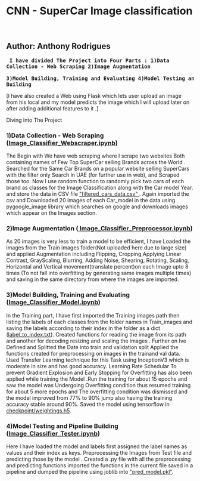 <h1>CNN - SuperCar Image classification</h1><br>
<h2>Author: Anthony Rodrigues</h2>

<b><pre>
I have divided The Project into Four Parts :    1)Data Collection - Web Scraping 
                                                2)Image Augmentation  
                                                3)Model Building, Training and Evaluating
                                                4)Model Testing and Pipeline Building
</b></pre>

[I have also created a Web using Flask which lets user upload an image from his local and my model predicts the image which
I will upload later on after adding additional features to it .]

Diving into The Project 

<h3>1)Data Collection - Web Scraping (<a href="https://github.com/Sharkytony/Deep-Learning-                                  Projects/blob/main/CNN(SuperCar%20Image%20Classification)/Image_Classifier_Webscraper.ipynb" target="_blank">Image_Classifier_Webscraper.ipynb</a>)</h3>
The Begin with We have web scraping where I scrape two websites Both containing names of Few Top SuperCar selling Brands
across the World . Searched for the Same Car Brands on a popular website selling SuperCars
with the filter only Search in UAE (for further use in web), and Scraped those too. Now I use random function to randomly
pick two cars of each brand as classes for the Image Classification along with the 
Car model Year. and store the data in CSV file <a href="https://github.com/Sharkytony/Deep-Learning-Projects/blob/main/CNN(SuperCar%20Image%20Classification)/filtered_cars_data.csv" target="_blank">"filtered_cars_data.csv"
</a>. Again imported the csv and Downloaded 20 images of each Car_model in the data using pygoogle_image library which searches on google and downloads images which appear on the Images section.


<h3>2)Image Augmentation (<a href="https://github.com/Sharkytony/Deep-Learning-Projects/blob/main/CNN(SuperCar%20Image%20Classification)/Image_Classifier_Preprocessor.ipynb" target="_blank"> Image_Classifier_Preprocessor.ipynb</a>)</h3>
As 20 images is very less to train a model to be efficient, I have Loaded the images from the Train images folder(Not uploaded here due to large size) and applied Augmentation including Flipping, Cropping,Applying Linear Contrast, GrayScaling,  Blurring, Adding Noise, Shearing, Rotating, Scaling, Horizontal and Vertical movement(translate percent)on each Image upto 8 times (To not fall into overfitting by generating same images multiple times) and saving in the same directory from where the images are imported.

<h3>3)Model Building, Training and Evaluating (<a href="https://github.com/Sharkytony/Deep-Learning-Projects/blob/main/CNN(SuperCar%20Image%20Classification)/Image_Classifier_Model.ipynb" target="_blank">Image_Classifier_Model.ipynb</a>)</h3>
In the Training part, I have first imported the Training images path then listing the labels of each classes from the folder names in Train_images and saving the labels according to their index in the folder as a dict (<a href="https://github.com/Sharkytony/Deep-Learning-Projects/blob/main/CNN(SuperCar%20Image%20Classification)/checkpoint/label_to_index.txt">label_to_index.txt</a>). Created functions for reading the image from its path and another for decoding resizing and scaling the images . Further on Ive Defined and Splitted the Date into train and validation split
Applied the functions created for preprocessing on images in the trainand val data. Used Transfer Learning technique for this Task using InceptionV3 which is moderate in size and has good accuracy. Learning Rate Schedular To prevent Gradient Explosion and Early Stopping for Overfitting has also been applied while training the Model .Run the training for about 15 epochs and saw the model was Undergoing Overfitting condition thus resumed training for about 5 more epochs and The overfitting condition was dismissed and the model improved from 77% to 90% jump also having the training accuracy stable around 90%. Saved the model using tensorflow in  <a href="https://github.com/Sharkytony/Deep-Learning-Projects/blob/main/CNN(SuperCar%20Image%20Classification)/checkpoint/weightings.h5" target="_blank">checkpoint/weightings.h5</a>.


<h3>4)Model Testing and Pipeline Building (<a href="https://github.com/Sharkytony/Deep-Learning-Projects/blob/main/CNN(SuperCar%20Image%20Classification)/Image_Classifier_Tester.ipynb" target="_blank">Image_Classifier_Tester.ipynb</a>)</h3>
Here I have loaded the model and labels first assigned the label names as values and their index as keys. Preprocessing the Images from Test file and predicting those by the model . Created a .py file with all the preprocessing and predicting functions imported the functions in the current file saved in a pipeline and dumped the pipeline using joblib into <a href="https://github.com/Sharkytony/Deep-Learning-Projects/blob/main/CNN(SuperCar%20Image%20Classification)/pred_model.pkl" target="_blank">"pred_model.pkl"</a>.
